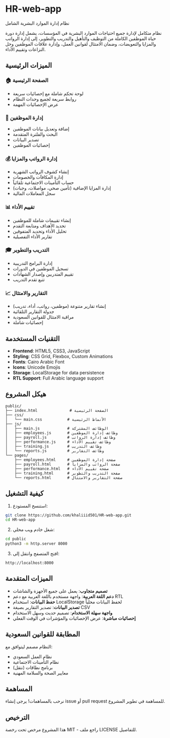 # HR-web-app
نظام إدارة الموارد البشرية الشامل

نظام متكامل لإدارة جميع احتياجات الموارد البشرية في المؤسسات، يشمل إدارة دورة حياة الموظفين الكاملة من التوظيف والتأهيل والتدريب والتطوير، إلى إدارة الرواتب والمزايا والتعويضات، وضمان الامتثال لقوانين العمل، وإدارة علاقات الموظفين وحل النزاعات وتقييم الأداء.

## الميزات الرئيسية

### 🏠 الصفحة الرئيسية
- لوحة تحكم شاملة مع إحصائيات سريعة
- روابط سريعة لجميع وحدات النظام
- عرض الإحصائيات المهمة

### 👥 إدارة الموظفين
- إضافة وتعديل بيانات الموظفين
- البحث والفلترة المتقدمة
- تصدير البيانات
- إحصائيات الموظفين

### 💰 إدارة الرواتب والمزايا
- إنشاء كشوف الرواتب الشهرية
- إدارة المكافآت والخصومات
- حساب التأمينات الاجتماعية تلقائياً
- إدارة المزايا الإضافية (تأمين صحي، مواصلات، وجبات)
- سجل المعاملات المالية

### 📊 تقييم الأداء
- إنشاء تقييمات شاملة للموظفين
- تحديد الأهداف ومتابعة التقدم
- تحليل الأداء وتحديد المتفوقين
- تقارير الأداء التفصيلية

### 🎓 التدريب والتطوير
- إدارة البرامج التدريبية
- تسجيل الموظفين في الدورات
- تقييم المتدربين وإصدار الشهادات
- تتبع تقدم التدريب

### 📈 التقارير والامتثال
- إنشاء تقارير متنوعة (موظفين، رواتب، أداء، تدريب)
- جدولة التقارير التلقائية
- مراقبة الامتثال للقوانين السعودية
- إحصائيات شاملة

## التقنيات المستخدمة

- **Frontend**: HTML5, CSS3, JavaScript
- **Styling**: CSS Grid, Flexbox, Custom Animations
- **Fonts**: Cairo Arabic Font
- **Icons**: Unicode Emojis
- **Storage**: LocalStorage for data persistence
- **RTL Support**: Full Arabic language support

## هيكل المشروع

```
public/
├── index.html              # الصفحة الرئيسية
├── css/
│   └── main.css           # الأنماط الرئيسية
├── js/
│   ├── main.js            # الوظائف المشتركة
│   ├── employees.js       # وظائف إدارة الموظفين
│   ├── payroll.js         # وظائف إدارة الرواتب
│   ├── performance.js     # وظائف تقييم الأداء
│   ├── training.js        # وظائف التدريب
│   └── reports.js         # وظائف التقارير
└── pages/
    ├── employees.html     # صفحة إدارة الموظفين
    ├── payroll.html       # صفحة الرواتب والمزايا
    ├── performance.html   # صفحة تقييم الأداء
    ├── training.html      # صفحة التدريب والتطوير
    └── reports.html       # صفحة التقارير والامتثال
```

## كيفية التشغيل

1. استنسخ المستودع:
```bash
git clone https://github.com/khaliiid501/HR-web-app.git
cd HR-web-app
```

2. شغل خادم ويب محلي:
```bash
cd public
python3 -m http.server 8000
```

3. افتح المتصفح وانتقل إلى:
```
http://localhost:8000
```

## الميزات المتقدمة

- **تصميم متجاوب**: يعمل على جميع الأجهزة والشاشات
- **دعم اللغة العربية**: واجهة مستخدم باللغة العربية مع دعم RTL
- **حفظ البيانات**: استخدام LocalStorage لحفظ البيانات محلياً
- **تصدير البيانات**: تصدير التقارير بصيغة CSV
- **واجهة سهلة الاستخدام**: تصميم حديث وسهل الاستخدام
- **إحصائيات مباشرة**: عرض الإحصائيات والمؤشرات في الوقت الفعلي

## المطابقة للقوانين السعودية

النظام مصمم ليتوافق مع:
- نظام العمل السعودي
- نظام التأمينات الاجتماعية
- برنامج نطاقات (نتقل)
- معايير الصحة والسلامة المهنية

## المساهمة

نرحب بالمساهمات! يرجى إنشاء issue أو pull request للمساهمة في تطوير المشروع.

## الترخيص

هذا المشروع مرخص تحت رخصة MIT - راجع ملف LICENSE للتفاصيل.
